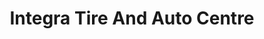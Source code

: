 ---
title: "Integra Tire And Auto Centre"
url: /creston/integra-tire-and-auto-centre/
shop: tyres
---